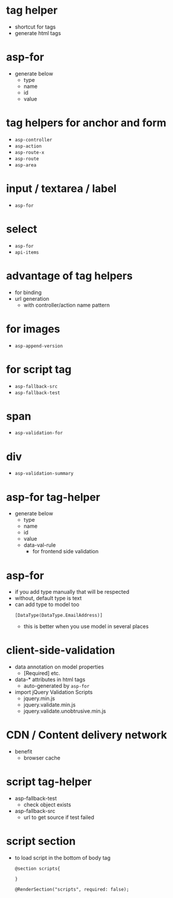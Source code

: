 # tag helper

- shortcut for tags
- generate html tags

# asp-for

- generate below
  - type
  - name
  - id
  - value

# tag helpers for anchor and form

- `asp-controller`
- `asp-action`
- `asp-route-x`
- `asp-route`
- `asp-area`

# input / textarea / label

- `asp-for`

# select

- `asp-for`
- `api-items`

# advantage of tag helpers

- for binding
- url generation
  - with controller/action name pattern

# for images

- `asp-append-version`

# for script tag

- `asp-fallback-src`
- `asp-fallback-test`

# span

- `asp-validation-for`

# div

- `asp-validation-summary`

# asp-for tag-helper

- generate below
  - type
  - name
  - id
  - value
  - data-val-rule
    - for frontend side validation

# asp-for

- if you add type manually that will be respected
- without, default type is text
- can add type to model too
  ```
  [DataType(DataType.EmailAddress)]
  ```
  - this is better when you use model in several places

# client-side-validation

- data annotation on model properties
  - [Required] etc.
- data-\* attributes in html tags
  - auto-generated by `asp-for`
- import jQuery Validation Scripts
  - jquery.min.js
  - jquery.validate.min.js
  - jquery.validate.unobtrusive.min.js

# CDN / Content delivery network

- benefit
  - browser cache

# script tag-helper

- asp-fallback-test
  - check object exists
- asp-fallback-src
  - url to get source if test failed

# script section

- to load script in the bottom of body tag

  ```
  @section scripts{

  }
  ```

  ```
  @RenderSection("scripts", required: false);
  ```

